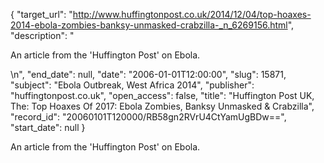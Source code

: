 {
  "target_url": "http://www.huffingtonpost.co.uk/2014/12/04/top-hoaxes-2014-ebola-zombies-banksy-unmasked-crabzilla-_n_6269156.html", 
  "description": "<p>An article from the 'Huffington Post' on Ebola.</p>\n", 
  "end_date": null, 
  "date": "2006-01-01T12:00:00", 
  "slug": 15871, 
  "subject": "Ebola Outbreak, West Africa 2014", 
  "publisher": "huffingtonpost.co.uk", 
  "open_access": false, 
  "title": "Huffington Post UK, The: Top Hoaxes Of 2017: Ebola Zombies, Banksy Unmasked & Crabzilla", 
  "record_id": "20060101T120000/RB58gn2RVrU4CtYamUgBDw==", 
  "start_date": null
}

<p>An article from the 'Huffington Post' on Ebola.</p>
